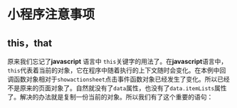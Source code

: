 # 小程序注意事项

## this，that

原来我们忘记了**javascript** 语言中 `this`关键字的用法了。在**javascript**语言中，`this`代表着当前的对象，它在程序中随着执行的上下文随时会变化。在本例中回调函数对象相对于`showactionsheet`点击事件函数对象已经发生了变化。所以已经不是原来的页面对象了。自然就没有了`data`属性，也没有了`data.itemLists`属性了。解决的办法就是复制一份当前的对象。所以我们有了这个重要的语句：

